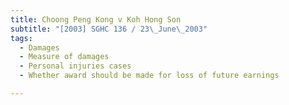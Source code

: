 ```yaml
---
title: Choong Peng Kong v Koh Hong Son 
subtitle: "[2003] SGHC 136 / 23\_June\_2003"
tags:
  - Damages
  - Measure of damages
  - Personal injuries cases
  - Whether award should be made for loss of future earnings

---
```


